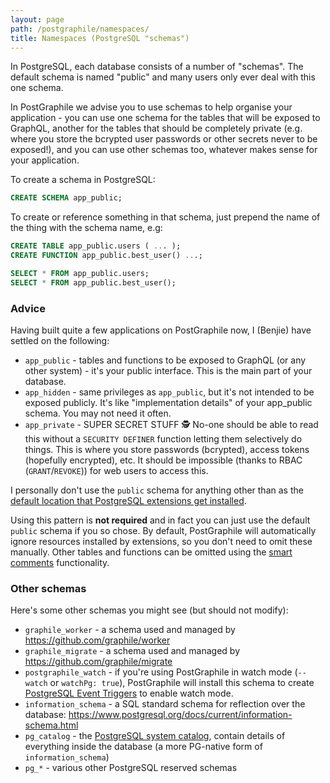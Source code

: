 ```yaml
---
layout: page
path: /postgraphile/namespaces/
title: Namespaces (PostgreSQL "schemas")
---
```


In PostgreSQL, each database consists of a number of "schemas". The default
schema is named "public" and many users only ever deal with this one schema.

In PostGraphile we advise you to use schemas to help organise your application -
you can use one schema for the tables that will be exposed to GraphQL, another
for the tables that should be completely private (e.g. where you store the
bcrypted user passwords or other secrets never to be exposed!), and you can use
other schemas too, whatever makes sense for your application.

To create a schema in PostgreSQL:

```sql
CREATE SCHEMA app_public;
```

To create or reference something in that schema, just prepend the name of the
thing with the schema name, e.g:

```sql
CREATE TABLE app_public.users ( ... );
CREATE FUNCTION app_public.best_user() ...;

SELECT * FROM app_public.users;
SELECT * FROM app_public.best_user();
```

### Advice

Having built quite a few applications on PostGraphile now, I (Benjie) have
settled on the following:

- `app_public` - tables and functions to be exposed to GraphQL (or any other
  system) - it's your public interface. This is the main part of your database.
- `app_hidden` - same privileges as `app_public`, but it's not intended to be
  exposed publicly. It's like "implementation details" of your app_public
  schema. You may not need it often.
- `app_private` - SUPER SECRET STUFF 🕵️ No-one should be able to read this
  without a `SECURITY DEFINER` function letting them selectively do things. This
  is where you store passwords (bcrypted), access tokens (hopefully encrypted),
  etc. It should be impossible (thanks to RBAC (`GRANT`/`REVOKE`)) for web users
  to access this.

I personally don't use the `public` schema for anything other than as the
[default location that PostgreSQL extensions get installed](https://www.postgresql.org/docs/current/static/sql-createextension.html).

Using this pattern is **not required** and in fact you can just use the default
`public` schema if you so chose. By default, PostGraphile will automatically
ignore resources installed by extensions, so you don't need to omit these
manually. Other tables and functions can be omitted using the
[smart comments](/postgraphile/smart-comments/) functionality.

### Other schemas

Here's some other schemas you might see (but should not modify):

- `graphile_worker` - a schema used and managed by
  https://github.com/graphile/worker
- `graphile_migrate` - a schema used and managed by
  https://github.com/graphile/migrate
- `postgraphile_watch` - if you're using PostGraphile in watch mode (`--watch`
  or `watchPg: true`), PostGraphile will install this schema to create
  [PostgreSQL Event Triggers](https://www.postgresql.org/docs/current/sql-createeventtrigger.html)
  to enable watch mode.
- `information_schema` - a SQL standard schema for reflection over the database:
  https://www.postgresql.org/docs/current/information-schema.html
- `pg_catalog` - the
  [PostgreSQL system catalog](https://www.postgresql.org/docs/current/catalogs.html),
  contain details of everything inside the database (a more PG-native form of
  `information_schema`)
- `pg_*` - various other PostgreSQL reserved schemas
